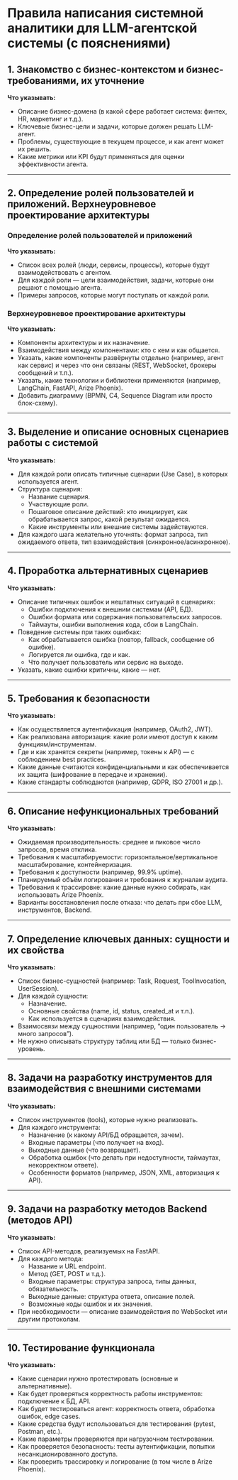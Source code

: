 # Правила написания системной аналитики для LLM-агентской системы (с пояснениями)

## 1. Знакомство с бизнес-контекстом и бизнес-требованиями, их уточнение

**Что указывать:**
- Описание бизнес-домена (в какой сфере работает система: финтех, HR, маркетинг и т.д.).
- Ключевые бизнес-цели и задачи, которые должен решать LLM-агент.
- Проблемы, существующие в текущем процессе, и как агент может их решить.
- Какие метрики или KPI будут применяться для оценки эффективности агента.

---

## 2. Определение ролей пользователей и приложений. Верхнеуровневое проектирование архитектуры

### Определение ролей пользователей и приложений

**Что указывать:**
- Список всех ролей (люди, сервисы, процессы), которые будут взаимодействовать с агентом.
- Для каждой роли — цели взаимодействия, задачи, которые они решают с помощью агента.
- Примеры запросов, которые могут поступать от каждой роли.

### Верхнеуровневое проектирование архитектуры

**Что указывать:**
- Компоненты архитектуры и их назначение.
- Взаимодействия между компонентами: кто с кем и как общается.
- Указать, какие компоненты развёрнуты отдельно (например, агент как сервис) и через что они связаны (REST, WebSocket, брокеры сообщений и т.п.).
- Указать, какие технологии и библиотеки применяются (например, LangChain, FastAPI, Arize Phoenix).
- Добавить диаграмму (BPMN, C4, Sequence Diagram или просто блок-схему).

---

## 3. Выделение и описание основных сценариев работы с системой

**Что указывать:**
- Для каждой роли описать типичные сценарии (Use Case), в которых используется агент.
- Структура сценария:
  - Название сценария.
  - Участвующие роли.
  - Пошаговое описание действий: кто инициирует, как обрабатывается запрос, какой результат ожидается.
  - Какие инструменты или внешние системы задействуются.
- Для каждого шага желательно уточнять: формат запроса, тип ожидаемого ответа, тип взаимодействия (синхронное/асинхронное).

---

## 4. Проработка альтернативных сценариев

**Что указывать:**
- Описание типичных ошибок и нештатных ситуаций в сценариях:
  - Ошибки подключения к внешним системам (API, БД).
  - Ошибки формата или содержания пользовательских запросов.
  - Таймауты, ошибки выполнения кода, сбои в LangChain.
- Поведение системы при таких ошибках:
  - Как обрабатывается ошибка (повтор, fallback, сообщение об ошибке).
  - Логируется ли ошибка, где и как.
  - Что получает пользователь или сервис на выходе.
- Указать, какие ошибки критичны, какие — нет.

---

## 5. Требования к безопасности

**Что указывать:**
- Как осуществляется аутентификация (например, OAuth2, JWT).
- Как реализована авторизация: какие роли имеют доступ к каким функциям/инструментам.
- Где и как хранятся секреты (например, токены к API) — с соблюдением best practices.
- Какие данные считаются конфиденциальными и как обеспечивается их защита (шифрование в передаче и хранении).
- Какие стандарты соблюдаются (например, GDPR, ISO 27001 и др.).

---

## 6. Описание нефункциональных требований

**Что указывать:**
- Ожидаемая производительность: среднее и пиковое число запросов, время отклика.
- Требования к масштабируемости: горизонтальное/вертикальное масштабирование, контейнеризация.
- Требования к доступности (например, 99.9% uptime).
- Планируемый объём логирования и требования к журналам аудита.
- Требования к трассировке: какие данные нужно собирать, как использовать Arize Phoenix.
- Варианты восстановления после отказа: что делать при сбое LLM, инструментов, Backend.

---

## 7. Определение ключевых данных: сущности и их свойства

**Что указывать:**
- Список бизнес-сущностей (например: Task, Request, ToolInvocation, UserSession).
- Для каждой сущности:
  - Назначение.
  - Основные свойства (name, id, status, created_at и т.п.).
  - Как используется в сценариях взаимодействия.
- Взаимосвязи между сущностями (например, “один пользователь → много запросов”).
- Не нужно описывать структуру таблиц или БД — только бизнес-уровень.

---

## 8. Задачи на разработку инструментов для взаимодействия с внешними системами

**Что указывать:**
- Список инструментов (tools), которые нужно реализовать.
- Для каждого инструмента:
  - Назначение (к какому API/БД обращается, зачем).
  - Входные параметры (что получает на вход).
  - Выходные данные (что возвращает).
  - Обработка ошибок (что делать при недоступности, таймаутах, некорректном ответе).
  - Особенности форматов (например, JSON, XML, авторизация к API).

---

## 9. Задачи на разработку методов Backend (методов API)

**Что указывать:**
- Список API-методов, реализуемых на FastAPI.
- Для каждого метода:
  - Название и URL endpoint.
  - Метод (GET, POST и т.д.).
  - Входные параметры: структура запроса, типы данных, обязательность.
  - Выходные данные: структура ответа, описание полей.
  - Возможные коды ошибок и их значения.
- При необходимости — описание взаимодействия по WebSocket или другим протоколам.

---

## 10. Тестирование функционала

**Что указывать:**
- Какие сценарии нужно протестировать (основные и альтернативные).
- Как будет проверяться корректность работы инструментов: подключение к БД, API.
- Как будет тестироваться агент: корректность ответа, обработка ошибок, edge cases.
- Какие средства будут использоваться для тестирования (pytest, Postman, etc.).
- Какие параметры проверяются при нагрузочном тестировании.
- Как проверяется безопасность: тесты аутентификации, попытки несанкционированного доступа.
- Как проверить трассировку и логирование (в том числе в Arize Phoenix).